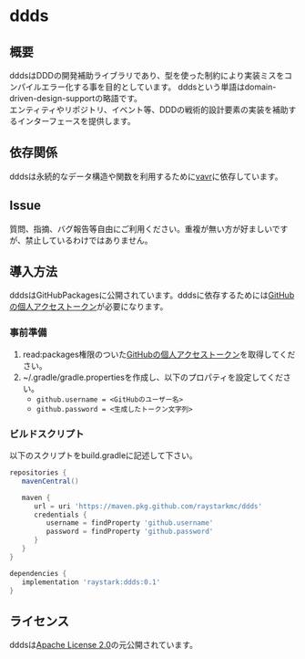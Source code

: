 # ddds

## 概要

dddsはDDDの開発補助ライブラリであり、型を使った制約により実装ミスをコンパイルエラー化する事を目的としています。
dddsという単語はdomain-driven-design-supportの略語です。  
エンティティやリポジトリ、イベント等、DDDの戦術的設計要素の実装を補助するインターフェースを提供します。

## 依存関係

dddsは永続的なデータ構造や関数を利用するために[vavr]に依存しています。

## Issue

質問、指摘、バグ報告等自由にご利用ください。重複が無い方が好ましいですが、禁止しているわけではありません。

## 導入方法

dddsはGitHubPackagesに公開されています。dddsに依存するためには[GitHubの個人アクセストークン]が必要になります。


### 事前準備

1. read:packages権限のついた[GitHubの個人アクセストークン]を取得してください。
2. ~/.gradle/gradle.propertiesを作成し、以下のプロパティを設定してください。
   - `github.username = <GitHubのユーザー名>`
   - `github.password = <生成したトークン文字列>`

### ビルドスクリプト

以下のスクリプトをbuild.gradleに記述して下さい。

```groovy
repositories {
   mavenCentral()

   maven {
      url = uri 'https://maven.pkg.github.com/raystarkmc/ddds'
      credentials {
         username = findProperty 'github.username'
         password = findProperty 'github.password'
      }
   }
}

dependencies {
   implementation 'raystark:ddds:0.1'
}
```

## ライセンス

dddsは[Apache License 2.0]の元公開されています。

[vavr]:https://www.vavr.io
[Apache License 2.0]: https://www.apache.org/licenses/LICENSE-2.0
[GitHubの個人アクセストークン]: https://docs.github.com/ja/packages/working-with-a-github-packages-registry/working-with-the-gradle-registry#authenticating-to-github-packages